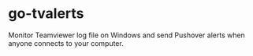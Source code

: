 # go-tvalerts
Monitor Teamviewer log file on Windows and send Pushover alerts when anyone connects to your computer.
